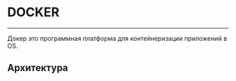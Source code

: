 # DOCKER
_ _ _
Докер это программная платформа для контейнеризации приложений в OS.

## Архитектура
